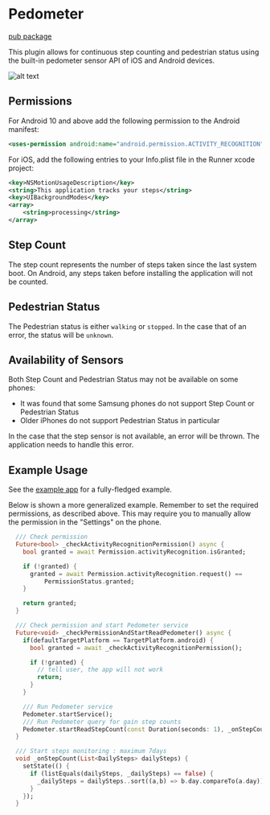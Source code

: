 # Pedometer

[pub package](https://pub.dartlang.org/packages/pedometer)

This plugin allows for continuous step counting and pedestrian status using the built-in pedometer sensor API of iOS and Android devices.

![alt text](https://github.com/80psh0601/ggomdol-pedometer/master/screenshot.png?raw=true)

## Permissions

For Android 10 and above add the following permission to the Android manifest:

```xml
<uses-permission android:name="android.permission.ACTIVITY_RECOGNITION" />
```

For iOS, add the following entries to your Info.plist file in the Runner xcode project:

```xml
<key>NSMotionUsageDescription</key>
<string>This application tracks your steps</string>
<key>UIBackgroundModes</key>
<array>
    <string>processing</string>
</array>
```

## Step Count

The step count represents the number of steps taken since the last system boot.
On Android, any steps taken before installing the application will not be counted.

## Pedestrian Status

The Pedestrian status is either `walking` or `stopped`. In the case that of an error,
the status will be `unknown`.

## Availability of Sensors

Both Step Count and Pedestrian Status may not be available on some phones:

* It was found that some Samsung phones do not support Step Count or Pedestrian Status
* Older iPhones do not support Pedestrian Status in particular

In the case that the step sensor is not available, an error will be thrown. The application needs to handle this error.

## Example Usage

See the [example app](https://github.com/80psh0601/ggomdol-pedometer/tree/main/ggomdol_pedometer_example/lib/main.dart) for a fully-fledged example.

Below is shown a more generalized example. Remember to set the required permissions, as described above. This may require you to manually allow the permission in the "Settings" on the phone.

``` dart
  /// Check permission
  Future<bool> _checkActivityRecognitionPermission() async {
    bool granted = await Permission.activityRecognition.isGranted;

    if (!granted) {
      granted = await Permission.activityRecognition.request() ==
          PermissionStatus.granted;
    }

    return granted;
  }

  /// Check permission and start Pedometer service
  Future<void> _checkPermissionAndStartReadPedometer() async {
    if(defaultTargetPlatform == TargetPlatform.android) {
      bool granted = await _checkActivityRecognitionPermission();

      if (!granted) {
        // tell user, the app will not work
        return;
      }
    }

    /// Run Pedometer service
    Pedometer.startService();
    /// Run Pedometer query for gain step counts
    Pedometer.startReadStepCount(const Duration(seconds: 1), _onStepCount);
  }

  /// Start steps monitoring : maximum 7days
  void _onStepCount(List<DailySteps> dailySteps) {
    setState(() {
      if (listEquals(dailySteps, _dailySteps) == false) {
        _dailySteps = dailySteps..sort((a,b) => b.day.compareTo(a.day));
      }
    });
  }
```
